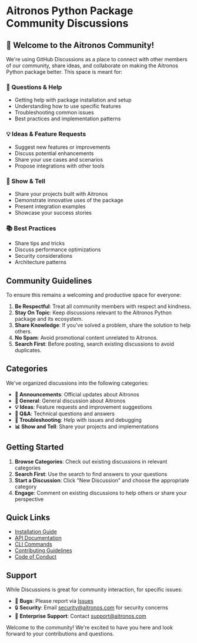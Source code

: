 # Aitronos Python Package Community Discussions

## 👋 Welcome to the Aitronos Community!

We're using GitHub Discussions as a place to connect with other members of our community, share ideas, and collaborate on making the Aitronos Python package better. This space is meant for:

### 🤔 Questions & Help
* Getting help with package installation and setup
* Understanding how to use specific features
* Troubleshooting common issues
* Best practices and implementation patterns

### 💡 Ideas & Feature Requests
* Suggest new features or improvements
* Discuss potential enhancements
* Share your use cases and scenarios
* Propose integrations with other tools

### 🎯 Show & Tell
* Share your projects built with Aitronos
* Demonstrate innovative uses of the package
* Present integration examples
* Showcase your success stories

### 📚 Best Practices
* Share tips and tricks
* Discuss performance optimizations
* Security considerations
* Architecture patterns

## Community Guidelines

To ensure this remains a welcoming and productive space for everyone:

1. **Be Respectful**: Treat all community members with respect and kindness.
2. **Stay On Topic**: Keep discussions relevant to the Aitronos Python package and its ecosystem.
3. **Share Knowledge**: If you've solved a problem, share the solution to help others.
4. **No Spam**: Avoid promotional content unrelated to Aitronos.
5. **Search First**: Before posting, search existing discussions to avoid duplicates.

## Categories

We've organized discussions into the following categories:

- **📣 Announcements**: Official updates about Aitronos
- **💭 General**: General discussion about Aitronos
- **💡 Ideas**: Feature requests and improvement suggestions
- **🙏 Q&A**: Technical questions and answers
- **🔧 Troubleshooting**: Help with issues and debugging
- **📊 Show and Tell**: Share your projects and implementations

## Getting Started

1. **Browse Categories**: Check out existing discussions in relevant categories
2. **Search First**: Use the search to find answers to your questions
3. **Start a Discussion**: Click "New Discussion" and choose the appropriate category
4. **Engage**: Comment on existing discussions to help others or share your perspective

## Quick Links

- [Installation Guide](README.md#installation)
- [API Documentation](README.md#library-usage)
- [CLI Commands](README.md#cli-commands)
- [Contributing Guidelines](CONTRIBUTING.md)
- [Code of Conduct](CODE_OF_CONDUCT.md)

## Support

While Discussions is great for community interaction, for specific issues:

- 🐛 **Bugs**: Please report via [Issues](https://github.com/Freddy-Development/aitronos-python-package/issues)
- 🔒 **Security**: Email security@aitronos.com for security concerns
- 💼 **Enterprise Support**: Contact support@aitronos.com

Welcome to the community! We're excited to have you here and look forward to your contributions and questions. 